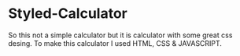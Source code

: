 # Styled-Calculator
So this not a simple calculator but it is calculator with some great css desing. To make this calculator I used HTML, CSS &amp; JAVASCRIPT.
